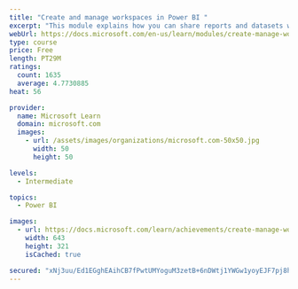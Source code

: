 ```yaml
---
title: "Create and manage workspaces in Power BI "
excerpt: "This module explains how you can share reports and datasets with your users and how to create a deployment strategy that makes sense for you and your organization. Furthermore, you will learn about data lineage in Microsoft Power BI."
webUrl: https://docs.microsoft.com/en-us/learn/modules/create-manage-workspaces-power-bi/
type: course
price: Free
length: PT29M
ratings:
  count: 1635
  average: 4.7730885
heat: 56

provider:
  name: Microsoft Learn
  domain: microsoft.com
  images:
    - url: /assets/images/organizations/microsoft.com-50x50.jpg
      width: 50
      height: 50

levels:
  - Intermediate

topics:
  - Power BI

images:
  - url: https://docs.microsoft.com/learn/achievements/create-manage-workspaces-power-bi-social.png
    width: 643
    height: 321
    isCached: true

secured: "xNj3uu/Ed1EGghEAihCB7fPwtUMYoguM3zetB+6nDWtj1YWGw1yoyEJF7pj8hB+80bfFQekXIsrg/ksT6cigCetUa75LnLVfzCvctcxcQonwBsBUBUZkyesTn/lTHl1yNGBBPxLf2VaI35rWO8+OlFLstNm7qfGInu/MPMWceDhMNBxOkFXa5H/9epVOLm9bxXM6mjK/FJ7Eh/AYF7ON9xx+IlPDt+qbxURv7diLcMp+pOy9T3aQfgoOCzCmBPs4TM5p4FEpyo23PsMyMBOtMQQB3R6HUcjWy8npIeCjg62KWXpaZZoY4oXhGgb6KSyt8iHGuub3JlFlwZPi2zVb0tGu+BXvL9khst4MsKRxRtm2fX/cYNQ4nGpgWRm7XvQiUQG2QljnAFy2KH/RAwn+WM9l1Q+3mNXDIwGa5vNUHEQ=;DW1Ex5NjhEpOh0Fb3dwGYw=="
---
```


